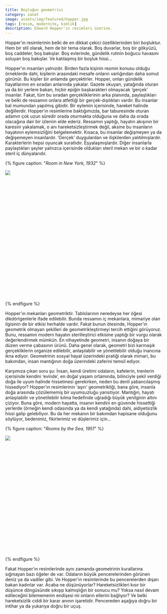 ```yaml
---
title: Boşluğun geometrisi
category: sanat
image: assets/img/featured/hopper.jpg
tags: [resim, modernite, kimlik]
description: Edward Hopper'ın resimleri üzerine.
--- 
```


Hopper’ın resimlerinin belki de en dikkat çekici özelliklerinden biri boşluktur. Hem bir stil olarak, hem de bir tema olarak. Boş duvarlar, boş bir gökyüzü, boş caddeler, boş bakışlar. Boş evlerinde, gündelik rutinin boğucu havasını soluyan boş bakışlar. Ve katılaşmış bir boşluk hissi...

Hopper’ın insanları yalnızdır. Birden fazla kişinin resmin konusu olduğu örneklerde dahi, kişilerin arasındaki mesafe onların varlığından daha somut görünür. Bu kişiler bir anlamda gerçektirler. Hopper, onları gündelik hayatlarının en sıradan anlarında yakalar. Gazete okuyan, yatağında oturan ya da bir yerlere bakan, hiçbir epiğin başkarakteri olmayacak ‘gerçek’ insanlar. Fakat, tüm bu sıradan gerçekliklerinin arka planında, paylaştıkları ve belki de ressamın onlara atfettiği bir gerçek-dışılıkları vardır. Bu insanlar bal mumundan yapılmış gibidir. Bir eylemin içerisinde, hareket halinde değillerdir. Hopper’ın resimlerine baktığımızda, bar taburesinde oturan adamın çok uzun süredir orada oturmakta olduğuna ve daha da orada olacağına dair bir izlenim elde ederiz. Ressamın yaptığı, hayatın akışının bir karesini yakalamak, o anı hareketsizleştirmek değil, aksine bu insanların hayatının eylemsizliğini belgelemektir. Kısaca, bu insanlar değişmeyen ya da değişemeyen insanlardır. ‘Gerçek’ duygulardan ve ilişkilerden yalıtılmışlardır. Karakterlerin hepsi oyuncak suratlıdır. Eşyalaşmışlardır. Diğer insanlarla paylaştıkları şeyler yalnızca içerisinde oldukları steril mekan ve bir o kadar steril iç dünyalarıdır. 

{% figure caption: "_Room in New York, 1932_" %}
<div class="ratio-box" style="padding-bottom: 79.7%">
<img src="/assets/img/others/hopper-2.jpg">
</div>
{% endfigure %}

Hopper’ın mekanları geometriktir. Tablolarının neredeyse her öğesi dikdörtgenlerle ifade edilebilir. Bunda ressamın iç mekanlara, mimariye olan ilgisinin de bir etkisi herhalde vardır. Fakat bunun ötesinde, Hopper’ın geometrik olmayan şekilleri de geometrikleştirmeyi tercih ettiğini görüyoruz. Bunu, ressamın modern hayatın sterilleştirici etkisine yaptığı bir vurgu olarak değerlendirmek mümkün. En nihayetinde geometri, insanın doğaya bir düzen verme çabasının ürünü. Daha genel olarak, geometri bizi karmaşık gerçekliklerin organize edilebilir, anlaşılabilir ve yönetilebilir olduğu inancına ikna ediyor. Geometrinin sosyal hayat üzerindeki pratiği olarak mimari, bu bakımdan, insan mantığının doğa üzerindeki zaferini temsil ediyor. 

Karşımıza çıkan soru şu: İnsan, kendi üretimi odaların, kafelerin, trenlerin içerisinde kendini ‘evinde’, en doğal yaşam ortamında, bilinciyle şekil verdiği doğa ile uyum halinde hissetmesi gerekirken, neden bu denli yabancılaşmış hissediyor? Hopper’ın resimlerinin ‘aşırı’ geometrikliği, bana göre, insanla doğa arasında çözülememiş bir uyumsuzluğu yansıtıyor. Mantığın, hayatı anlaşılabilir ve yönetilebilir kılma hedefinde uğradığı büyük yenilginin altını çiziyor. Buna göre, modern hayatta, insanın kendini en güvende hissettiği yerlerde (örneğin kendi odasında ya da kendi yatağında) dahi, aidiyetsizlik hissi galip gelebiliyor. Bu da her mekanın bir bakımdan hapisane olduğunu söylüyor, bedenimiz, fikirlerimiz ve düşlerimiz için...

{% figure caption: "_Rooms by the Sea, 1951_" %}
<div class="ratio-box" style="padding-bottom: 73.5%">
<img src="/assets/img/others/hopper-3.jpg">
</div>
{% endfigure %}

Fakat Hopper’ın resimlerinde aynı zamanda geometrinin kurallarına sığmayan bazı öğeler de var. Odaların büyük pencerelerinden görünen deniz ya da vadiler gibi. Ve Hopper’ın resimlerinde bu pencerelerden dışarı bakan kadınlar var. Acaba ne düşünüyorlar? Hareketsizlikleri kısır bir düşünce döngüsünde sıkışıp kalmışlığın bir sonucu mu? Yoksa nasıl devam edileceğini bilememenin endişesi mi onların ellerini bağlıyor? Ve belki hareketsizlik ciddi bir karar anının işaretidir. Pencereden aşağıya doğru bir intihar ya da yukarıya doğru bir uçuş. 


